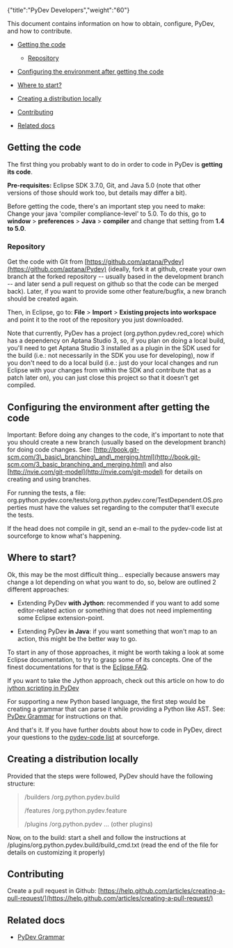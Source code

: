 {"title":"PyDev Developers","weight":"60"}

This document contains information on how to obtain, configure, PyDev, and how to contribute.

* [Getting the code](#getting-the-code)

    * [Repository](#repository)

* [Configuring the environment after getting the code](#configuring-the-environment-after-getting-the-code)

* [Where to start?](#where-to-start?)

* [Creating a distribution locally](#creating-a-distribution-locally)

* [Contributing](#contributing)

* [Related docs](#related-docs)

## Getting the code

The first thing you probably want to do in order to code in PyDev is **getting its code**.

**Pre-requisites:** Eclipse SDK 3.7.0, Git, and Java 5.0 (note that other versions of those should work too, but details may differ a bit).

Before getting the code, there's an important step you need to make: Change your java 'compiler compliance-level' to 5.0. To do this, go to **window** \> **preferences** \> **Java** \> **compiler** and change that setting from **1.4 to 5.0**.

### Repository

Get the code with Git from [https://github.com/aptana/Pydev](https://github.com/aptana/Pydev) (ideally, fork it at github, create your own branch at the forked repository -- usually based in the development branch -- and later send a pull request on github so that the code can be merged back). Later, if you want to provide some other feature/bugfix, a new branch should be created again.

Then, in Eclipse, go to: **File** \> **Import** \> **Existing projects into workspace** and point it to the root of the repository you just downloaded.

Note that currently, PyDev has a project (org.python.pydev.red\_core) which has a dependency on Aptana Studio 3, so, if you plan on doing a local build, you'll need to get Aptana Studio 3 installed as a plugin in the SDK used for the build (i.e.: not necessarily in the SDK you use for developing), now if you don't need to do a local build (i.e.: just do your local changes and run Eclipse with your changes from within the SDK and contribute that as a patch later on), you can just close this project so that it doesn't get compiled.

## Configuring the environment after getting the code

Important: Before doing any changes to the code, it's important to note that you should create a new branch (usually based on the development branch) for doing code changes. See: [http://book.git-scm.com/3\_basic\_branching\_and\_merging.html](http://book.git-scm.com/3_basic_branching_and_merging.html) and also [http://nvie.com/git-model](http://nvie.com/git-model) for details on creating and using branches.

For running the tests, a file: org.python.pydev.core/tests/org.python.pydev.core/TestDependent.OS.properties must have the values set regarding to the computer that'll execute the tests.

If the head does not compile in git, send an e-mail to the pydev-code list at sourceforge to know what's happening.

## Where to start?

Ok, this may be the most difficult thing... especially because answers may change a lot depending on what you want to do, so, below are outlined 2 different approaches:

* Extending PyDev **with Jython**: recommended if you want to add some editor-related action or something that does not need implementing some Eclipse extension-point.

* Extending PyDev **in Java**: if you want something that won't map to an action, this might be the better way to go.

To start in any of those approaches, it might be worth taking a look at some Eclipse documentation, to try to grasp some of its concepts. One of the finest documentations for that is the [Eclipse FAQ](http://wiki.eclipse.org/index.php/Eclipse_FAQs).

If you want to take the Jython approach, check out this article on how to do [jython scripting in PyDev](/docs/appc/Axway_Appcelerator_Studio/Axway_Appcelerator_Studio_Guide/Web_Development/Python_Development/PyDev_Features/PyDev_Jython_Scripting/)

For supporting a new Python based language, the first step would be creating a grammar that can parse it while providing a Python like AST. See: [PyDev Grammar](/docs/appc/Axway_Appcelerator_Studio/Axway_Appcelerator_Studio_Guide/Web_Development/Python_Development/PyDev_Developers/PyDev_Grammar/) for instructions on that.

And that's it. If you have further doubts about how to code in PyDev, direct your questions to the [pydev-code list](http://lists.sourceforge.net/lists/listinfo/pydev-code) at sourceforge.

## Creating a distribution locally

Provided that the steps were followed, PyDev should have the following structure:

> /builders
> /org.python.pydev.build
>
> /features
> /org.python.pydev.feature
>
> /plugins
> /org.python.pydev
> ... (other plugins)

Now, on to the build: start a shell and follow the instructions at /plugins/org.python.pydev.build/build\_cmd.txt (read the end of the file for details on customizing it properly)

## Contributing

Create a pull request in Github: [https://help.github.com/articles/creating-a-pull-request/](https://help.github.com/articles/creating-a-pull-request/)

## Related docs

* [PyDev Grammar](/docs/appc/Axway_Appcelerator_Studio/Axway_Appcelerator_Studio_Guide/Web_Development/Python_Development/PyDev_Developers/PyDev_Grammar/)
